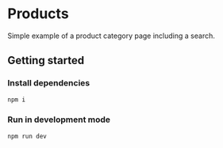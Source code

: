 # Products

Simple example of a product category page including a search.

## Getting started

### Install dependencies

```sh
npm i
```

### Run in development mode

```sh
npm run dev
```
